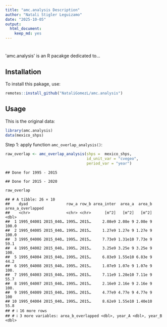 ```yaml
---
title: "amc.analysis Description"
author: "Natali Stigler Leguizamo"
date: "2025-10-05"
output:
  html_document:
    keep_md: yes
---
```




#

'amc.analysis' is an R pacakge dedicated to...


## Installation

To install this pakage, use:


``` r
remotes::install_github("NataliGomezL/amc.analysis")
```


## Usage

This is the original data:


``` r
library(amc.analysis)
data(mexico_shps)
```

Step 1: apply function `amc_overlap_analysis()`:


``` r
raw_overlap <- amc_overlap_analysis(shps =  mexico_shps,
                                    id_unit_var = "cvegeo",
                                    period_var = "year")
```

```
## Done for 1995 - 2015
```

```
## Done for 2015 - 2020
```

``` r
raw_overlap
```

```
## # A tibble: 26 × 10
##    dyad                 row_a row_b area_inter  area_a  area_b area_a_overlapped
##    <chr>                <chr> <chr>      [m^2]   [m^2]   [m^2]             <dbl>
##  1 1995_04001 2015_040… 1995… 2015…     2.08e9 2.08e 9 2.08e 9             100.0
##  2 1995_04005 2015_040… 1995… 2015…     1.27e9 1.27e 9 1.27e 9             100.0
##  3 1995_04006 2015_040… 1995… 2015…     7.73e9 1.31e10 7.73e 9              59.1
##  4 1995_04002 2015_040… 1995… 2015…     3.25e9 3.25e 9 3.25e 9             100. 
##  5 1995_04004 2015_040… 1995… 2015…     6.83e9 1.55e10 6.83e 9              44.2
##  6 1995_04008 2015_040… 1995… 2015…     1.07e9 1.07e 9 1.07e 9             100. 
##  7 1995_04003 2015_040… 1995… 2015…     7.11e9 1.28e10 7.11e 9              55.7
##  8 1995_04007 2015_040… 1995… 2015…     2.16e9 2.16e 9 2.16e 9             100. 
##  9 1995_04009 2015_040… 1995… 2015…     4.77e9 4.77e 9 4.77e 9             100  
## 10 1995_04004 2015_040… 1995… 2015…     8.62e9 1.55e10 1.40e10              55.8
## # ℹ 16 more rows
## # ℹ 3 more variables: area_b_overlapped <dbl>, year_A <dbl>, year_B <dbl>
```


